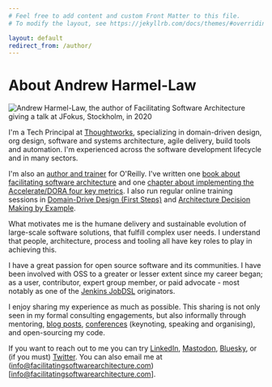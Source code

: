 ```yaml
---
# Feel free to add content and custom Front Matter to this file.
# To modify the layout, see https://jekyllrb.com/docs/themes/#overriding-theme-defaults

layout: default
redirect_from: /author/
---
```

# About Andrew Harmel-Law
![Andrew Harmel-Law, the author of Facilitating Software Architecture giving a talk at JFokus, Stockholm, in 2020](/assets/img/andrew-harmel-law.png)

I'm a Tech Principal at [Thoughtworks](https://www.thoughtworks.com), specializing in domain-driven design, org design, software and systems architecture, agile delivery, build tools and automation. I'm experienced across the software development lifecycle and in many sectors. 

I'm also an [author and trainer](https://www.oreilly.com/pub/au/8117) for O'Reilly. I've written one [book about facilitating software architecture](/book/) and one [chapter about implementing the Accelerate/DORA four key metrics](https://learning.oreilly.com/library/view/software-architecture-metrics/9781098112226/). I also run regular online training sessions in [Domain-Drive Design (First Steps)](https://learning.oreilly.com/live-events/domain-driven-design-first-steps/0636920436867/) and [Architecture Decision Making by Example](https://learning.oreilly.com/live-events/architecture-decision-making-by-example/0636920080767/0642572003571/).

What motivates me is the humane delivery and sustainable evolution of large-scale software solutions, that fulfill complex user needs. I understand that people, architecture, process and tooling all have key roles to play in achieving this. 

I have a great passion for open source software and its communities. I have been involved with OSS to a greater or lesser extent since my career began; as a user, contributor, expert group member, or paid advocate - most notably as one of the 
[Jenkins JobDSL](https://plugins.jenkins.io/job-dsl/) originators. 

I enjoy sharing my experience as much as possible. This sharing is not only seen in my formal consulting engagements, but also informally through mentoring, [blog posts](https://andrewharmellaw.github.io/), [conferences](https://www.youtube.com/channel/UCa2Mt-TLoPDzemsyhdmCF2w) (keynoting, speaking and organising), and open-sourcing my code.

If you want to reach out to me you can try [LinkedIn](https://www.linkedin.com/in/andrewharmellaw/), [Mastodon](https://twit.social/@ahl), [Bluesky](https://bsky.app/profile/andrewhl.bsky.social), or (if you must) [Twitter](https://twitter.com/al94781). You can also email me at (info@facilitatingsoftwarearchitecture.com)[info@facilitatingsoftwarearchitecture.com].
